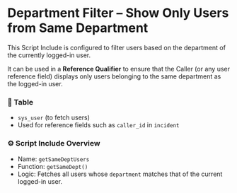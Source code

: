 # Department Filter – Show Only Users from Same Department

This Script Include is configured to filter users based on the department of the currently logged-in user.

It can be used in a **Reference Qualifier** to ensure that the Caller (or any user reference field) displays only users belonging to the same department as the logged-in user.

### 📘 Table
- `sys_user` (to fetch users)
- Used for reference fields such as `caller_id` in `incident`

### ⚙️ Script Include Overview
- Name: `getSameDeptUsers`
- Function: `getSameDept()`
- Logic: Fetches all users whose `department` matches that of the current logged-in user.
